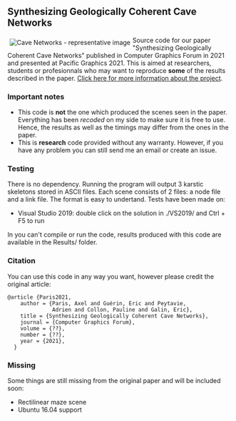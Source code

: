 ## Synthesizing Geologically Coherent Cave Networks

<img src="https://aparis69.github.io/public_html/imgs/karsts_representative.jpg"
     alt="Cave Networks - representative image"
     style="float: left; margin: 5px;" />
	 
Source code for our paper "Synthesizing Geologically Coherent Cave Networks" published in Computer Graphics Forum in 2021 and presented at Pacific Graphics 2021. This is aimed at researchers, students or profesionnals who may want to reproduce **some** of the results described in the paper.
[Click here for more information about the project](https://aparis69.github.io/public_html/projects/paris2021_Karsts.html).

### Important notes
* This code is **not** the one which produced the scenes seen in the paper. Everything has been *recoded* on my side to make sure it is free to use. Hence, the results as well as the timings may differ from the ones in the paper.
* This is **research** code provided without any warranty. However, if you have any problem you can still send me an email or create an issue.

### Testing
There is no dependency. Running the program will output 3 karstic skeletons stored in ASCII files. Each scene consists of 2 files: a node file and a link file. The format is easy to undertand.
Tests have been made on:
* Visual Studio 2019: double click on the solution in ./VS2019/ and Ctrl + F5 to run

In you can't compile or run the code, results produced with this code are available in the Results/ folder.

### Citation
You can use this code in any way you want, however please credit the original article:
```
@article {Paris2021,
    author = {Paris, Axel and Guérin, Eric and Peytavie,
              Adrien and Collon, Pauline and Galin, Eric},
    title = {Synthesizing Geologically Coherent Cave Networks},
    journal = {Computer Graphics Forum},
    volume = {??},
    number = {??},
    year = {2021},
  }
```	

### Missing
Some things are still missing from the original paper and will be included soon:
* Rectilinear maze scene
* Ubuntu 16.04 support